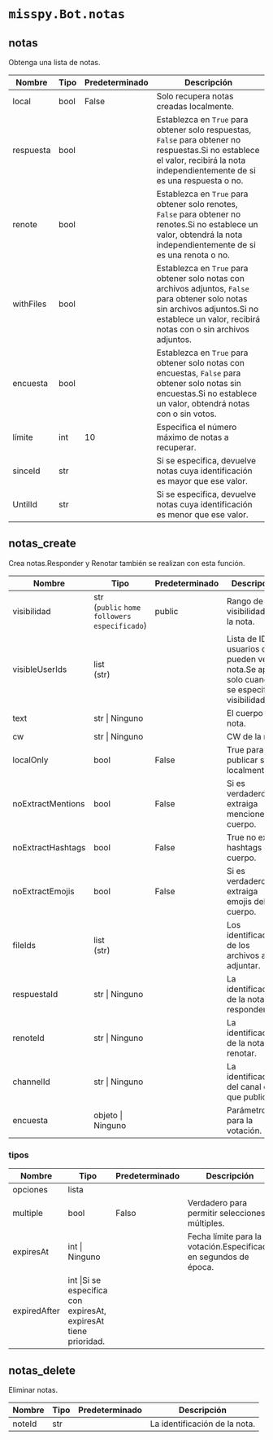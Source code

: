 # `misspy.Bot.notas`
## notas
Obtenga una lista de notas.

Nombre | Tipo | Predeterminado | Descripción |
| - | - | - | - |
| local | bool | False | Solo recupera notas creadas localmente.<br> |
| respuesta | bool | | Establezca en `True` para obtener solo respuestas, `False` para obtener no respuestas.Si no establece el valor, recibirá la nota independientemente de si es una respuesta o no.<br> |
| renote | bool | | Establezca en `True` para obtener solo renotes, `False` para obtener no renotes.Si no establece un valor, obtendrá la nota independientemente de si es una renota o no.|
| withFiles | bool | | Establezca en `True` para obtener solo notas con archivos adjuntos, `False` para obtener solo notas sin archivos adjuntos.Si no establece un valor, recibirá notas con o sin archivos adjuntos.|
| encuesta | bool | | Establezca en `True` para obtener solo notas con encuestas, `False` para obtener solo notas sin encuestas.Si no establece un valor, obtendrá notas con o sin votos.|
| límite | int | 10 | Especifica el número máximo de notas a recuperar.|
|sinceId | str | | Si se especifica, devuelve notas cuya identificación es mayor que ese valor.<br> |
| UntilId | str | | Si se especifica, devuelve notas cuya identificación es menor que ese valor.<br> |

## notas_create
Crea notas.Responder y Renotar también se realizan con esta función.

Nombre | Tipo | Predeterminado | Descripción |
| - | - | - | - |
| visibilidad | str<br>(`public` `home` `followers` `especificado`) | public | Rango de visibilidad de la nota.|
| visibleUserIds | list<br>(str) | | Lista de ID de usuarios que pueden ver la nota.Se aplica solo cuando se especifica visibilidad.<br> |
text | str &#124; Ninguno | | El cuerpo de la nota.<br> |
| cw | str &#124; Ninguno | | CW de la nota.|
| localOnly | bool | False | True para publicar solo localmente.|
| noExtractMentions | bool | False | Si es verdadero, no extraiga menciones del cuerpo.|
| noExtractHashtags | bool | False | True no extrae hashtags del cuerpo.|
| noExtractEmojis | bool | False | Si es verdadero, no extraiga emojis del cuerpo.<br> |
| fileIds | list<br>(str) | | Los identificadores de los archivos a adjuntar.<br> |
| respuestaId | str &#124; Ninguno | | La identificación de la nota a responder.|
| renoteId | str &#124; Ninguno | | La identificación de la nota a renotar.|
| channelId | str &#124; Ninguno | | La identificación del canal en el que publicar.<br> |
| encuesta | objeto &#124; Ninguno | | Parámetros para la votación.|

### tipos

Nombre | Tipo | Predeterminado | Descripción |
| - | - | - | - |
| opciones | lista | ||
| multiple | bool | Falso | Verdadero para permitir selecciones múltiples.<br> |
| expiresAt | int &#124; Ninguno | | Fecha límite para la votación.Especificado en segundos de época.<br> |
| expiredAfter | int &#124;Si se especifica con expiresAt, expiresAt tiene prioridad.<br> |

<!--
Nombre | Tipo | Predeterminado | Descripción |
| - | - | - | - |
| | | | |
| | | | |
| | | | |
-->
## notas_delete
Eliminar notas.

Nombre | Tipo | Predeterminado | Descripción |
| - | - | - | - |
| noteId | str | | La identificación de la nota.|